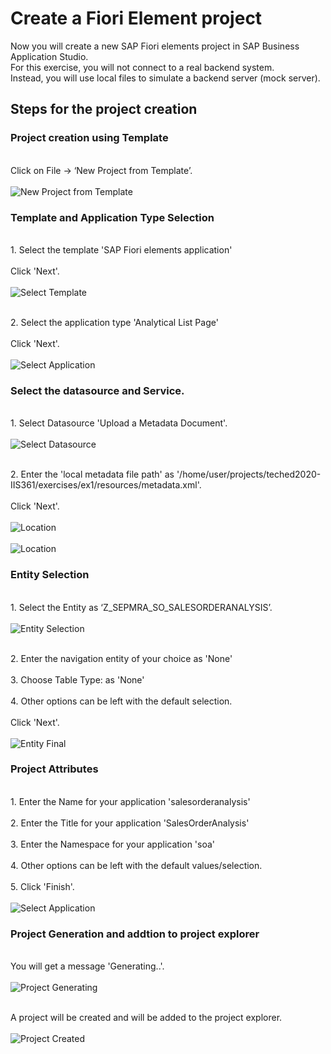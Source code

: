 
# Create a Fiori Element project

Now you will create a new SAP Fiori elements project in SAP Business Application Studio. 
<br>For this exercise, you will not connect to a real backend system. 
<br>Instead, you will use local files to simulate a backend server (mock server).

## Steps for the project creation

### Project creation using Template
<br> Click on File ->  ‘New Project from Template’.<br>
<br>![New Project from Template](../ex1/images/01_00_0010.png)<br>

### Template and Application Type Selection
<br>1. Select the template 'SAP Fiori elements application'<br> 
<br>Click 'Next'.<br>
<br>![Select Template](../ex1/images/01_00_0020.png)<br>

<br>2. Select the application type 'Analytical List Page'<br>
<br>Click 'Next'.<br>
<br>![Select Application](../ex1/images/01_00_0030.png)<br>


### Select the datasource and Service.
<br>1. Select Datasource 'Upload a Metadata Document'.<br>
<br>![Select Datasource](../ex1/images/01_00_0040.png)<br>

<br>2. Enter the 'local metadata file path' as '/home/user/projects/teched2020-IIS361/exercises/ex1/resources/metadata.xml'.<br>
<br>Click 'Next'.<br>
<br>![Location](../ex1/images/01_00_0050.png)<br>
<br>![Location](../ex1/images/01_00_0060.png)<br>

### Entity Selection 
<br>1. Select the Entity as ‘Z_SEPMRA_SO_SALESORDERANALYSIS’.<br>
<br>![Entity Selection](../ex1/images/01_00_0070.png)<br>

<br>2. Enter the navigation entity of your choice as 'None' <br>
<br>3. Choose Table Type: as 'None' <br>
<br>4. Other options can be left with the default selection. <br>
<br>Click 'Next'.<br>
<br>![Entity Final](../ex1/images/01_00_0080.png)<br>

### Project Attributes
<br>1. Enter the Name for your application 'salesorderanalysis'<br>
<br>2. Enter the Title for your application 'SalesOrderAnalysis'<br>
<br>3. Enter the Namespace for your application 'soa'<br>
<br>4. Other options can be left with the default values/selection. <br>
<br>5. Click 'Finish'.<br>
<br>![Select Application](../ex1/images/01_00_0090.png)<br>

### Project Generation and addtion to project explorer

<br>You will get a message 'Generating..'.<br>
<br>![Project Generating](../ex1/images/01_00_0100.png)<br>

<br>A project will be created and will be added to the project explorer.<br>
<br>![Project Created](../ex1/images/01_00_0110.png)<br>
